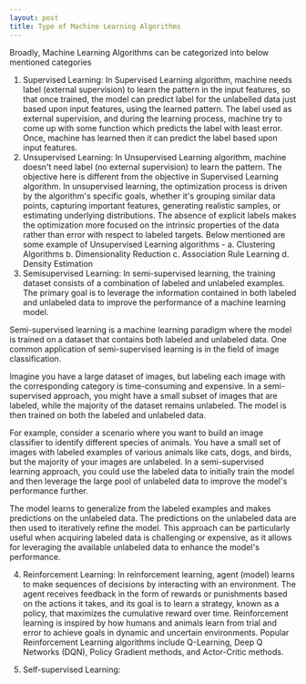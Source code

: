 ```yaml
---
layout: post
title: Type of Machine Learning Algorithms
---
```


Broadly, Machine Learning Algorithms can be categorized into below mentioned categories
1. Supervised Learning: In Supervised Learning algorithm, machine needs label (external supervision) to learn the pattern in the input features, so that once trained, the model can predict label for the unlabelled data just based upon input features, using the learned pattern. The label used as external supervision, and during the learning process, machine try to come up with some function which predicts the label with least error. Once, machine has learned then it can predict the label based upon input features.
2. Unsupervised Learning: In Unsupervised Learning algorithm, machine doesn't need label (no external supervision) to learn the pattern. The objective here is different from the objective in Supervised Learning algorithm. In unsupervised learning, the optimization process is driven by the algorithm's specific goals, whether it's grouping similar data points, capturing important features, generating realistic samples, or estimating underlying distributions. The absence of explicit labels makes the optimization more focused on the intrinsic properties of the data rather than error with respect to labeled targets.
   Below mentioned are some example of Unsupervised Learning algorithms -
   a. Clustering Algorithms
   b. Dimensionality Reduction
   c. Association Rule Learning
   d. Density Estimation
3. Semisupervised Learning: In semi-supervised learning, the training dataset consists of a combination of labeled and unlabeled examples. The primary goal is to leverage the information contained in both labeled and unlabeled data to improve the performance of a machine learning model.

Semi-supervised learning is a machine learning paradigm where the model is trained on a dataset that contains both labeled and unlabeled data. One common application of semi-supervised learning is in the field of image classification.

Imagine you have a large dataset of images, but labeling each image with the corresponding category is time-consuming and expensive. In a semi-supervised approach, you might have a small subset of images that are labeled, while the majority of the dataset remains unlabeled. The model is then trained on both the labeled and unlabeled data.

For example, consider a scenario where you want to build an image classifier to identify different species of animals. You have a small set of images with labeled examples of various animals like cats, dogs, and birds, but the majority of your images are unlabeled. In a semi-supervised learning approach, you could use the labeled data to initially train the model and then leverage the large pool of unlabeled data to improve the model's performance further.

The model learns to generalize from the labeled examples and makes predictions on the unlabeled data. The predictions on the unlabeled data are then used to iteratively refine the model. This approach can be particularly useful when acquiring labeled data is challenging or expensive, as it allows for leveraging the available unlabeled data to enhance the model's performance.


4. Reinforcement Learning: In reinforcement learning, agent (model) learns to make sequences of decisions by interacting with an environment. The agent receives feedback in the form of rewards or punishments based on the actions it takes, and its goal is to learn a strategy, known as a policy, that maximizes the cumulative reward over time. Reinforcement learning is inspired by how humans and animals learn from trial and error to achieve goals in dynamic and uncertain environments. Popular Reinforcement Learning algorithms include Q-Learning, Deep Q Networks (DQN), Policy Gradient methods, and Actor-Critic methods.
   
5. Self-supervised Learning:
